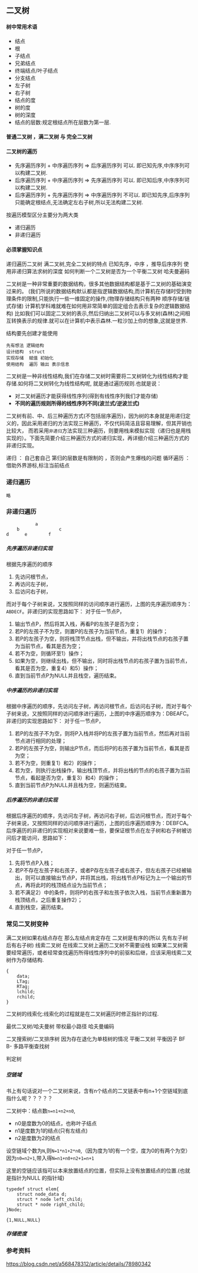 ## 二叉树

#### 树中常用术语

 - 结点
 - 根
 - 子结点
 - 兄弟结点
 - 终端结点/叶子结点
 - 分支结点
 - 左子树
 - 右子树
 - 结点的度
 - 树的度
 - 树的深度
 - 结点的层数:规定根结点所在层数为第一层.
 
#### 普通二叉树 ，满二叉树 与 完全二叉树 


#### 二叉树的遍历

 - 先序遍历序列 + 中序遍历序列 => 后序遍历序列   可以.   即已知先序,中序序列可以构建二叉树. 
 - 后序遍历序列 + 中序遍历序列 => 先序遍历序列   可以.   即已知后序,中序序列可以构建二叉树.
 - 后序遍历序列 + 先序遍历序列 => 中序遍历序列   不可以.  即已知先序,后序序列只能确定根结点,无法确定左右子树,所以无法构建二叉树.

按遍历模型区分主要分为两大类

 - 递归遍历
 - 非递归遍历

#### 必须掌握知识点

递归遍历二叉树
满二叉树,完全二叉树的特点
已知先序，中序 ，推导后序序列
使用非递归算法求树的深度
如何判断一个二叉树是否为一个平衡二叉树
哈夫曼遍码














二叉树是一种非常重要的数据结构，很多其他数据结构都是基于二叉树的基础演变过来的。
(我们所说的数据结构默认都是指逻辑数据结构,而计算机在存储时受到物理条件的限制,只能执行一些一维固定的操作,(物理存储结构只有两种 顺序存储/链式存储) 计算机学科难就难在如何用非常简单的固定组合去表示复杂的逻辑数据结构)
比如我们可以固定二叉树的表示,然后归纳出二叉树可以与多叉树(森林)之间相互转换表示的规律.就可以在计算机中表示森林.一粒沙加上你的想象,这就是世界.

结构要先创建才能使用

    先有想法 逻辑结构
    设计结构  struct
    实现存储  赋值 初始化
    使用结构  遍历 输出 表示信息

二叉树是一种非线性结构,我们在存储二叉树时需要将二叉树转化为线性结构才能存储.如何将二叉树转化为线性结构呢,
就是通过遍历规则.也就是说：

 - 对二叉树遍历才能获得线性序列(得到有线性序列我们才能存储)
 - **不同的遍历规则所得的线性序列不同(波兰式/逆波兰式)**
  
二叉树有前、中、后三种遍历方式(不包括层序遍历)，因为树的本身就是用递归定义的，因此采用递归的方法实现三种遍历，不仅代码简洁且容易理解，但其开销也比较大，
而若采用`非递归`方法实现三种遍历，则要用栈来模拟实现（递归也是用栈实现的）。下面先简要介绍三种遍历方式的递归实现，再详细介绍三种遍历方式的非递归实现。

递归    ： 自己套自己   第归的层数是有限制的 ，否则会产生爆栈的问题
循环遍历 ： 借助外界游标,标注当前结点

### 递归遍历

    略
    
### 非递归遍历

               a
        b               c
    d      e        f


##### 先序遍历非递归实现 

根据先序遍历的顺序

 1. 先访问根节点，
 1. 再访问左子树，
 1. 后访问右子树，

 
而对于每个子树来说，又按照同样的访问顺序进行遍历，上图的先序遍历顺序为：`ABDECF`。非递归的实现思路如下：
对于任一节点P，

 1. 输出节点P，然后将其入栈，再看P的左孩子是否为空；
 2. 若P的左孩子不为空，则置P的左孩子为当前节点，重复1）的操作；
 3. 若P的左孩子为空，则将栈顶节点出栈，但不输出，并将出栈节点的右孩子置为当前节点，看其是否为空；
 4. 若不为空，则循环至1）操作；
 5. 如果为空，则继续出栈，但不输出，同时将出栈节点的右孩子置为当前节点，看其是否为空，重复4）和5）操作；
 6. 直到当前节点P为NULL并且栈空，遍历结束。

##### 中序遍历的非递归实现

根据中序遍历的顺序，先访问左子树，再访问根节点，后访问右子树，而对于每个子树来说，又按照同样的访问顺序进行遍历，上图的中序遍历顺序为：DBEAFC。非递归的实现思路如下：
对于任一节点P，

 1. 若P的左孩子不为空，则将P入栈并将P的左孩子置为当前节点，然后再对当前节点进行相同的处理；
 2. 若P的左孩子为空，则输出P节点，而后将P的右孩子置为当前节点，看其是否为空；
 3. 若不为空，则重复1）和2）的操作；
 4. 若为空，则执行出栈操作，输出栈顶节点，并将出栈的节点的右孩子置为当前节点，看起是否为空，重复3）和4）的操作；
 5. 直到当前节点P为NULL并且栈为空，则遍历结束。

##### 后序遍历的非递归实现

根据后序遍历的顺序，先访问左子树，再访问右子树，后访问根节点，而对于每个子树来说，又按照同样的访问顺序进行遍历，上图的后序遍历顺序为：DEBFCA。
后序遍历的非递归的实现相对来说要难一些，要保证根节点在左子树和右子树被访问后才能访问，思路如下：

对于任一节点P，

 1. 先将节点P入栈；
 2. 若P不存在左孩子和右孩子，或者P存在左孩子或右孩子，但左右孩子已经被输出，则可以直接输出节点P，并将其出栈，将出栈节点P标记为上一个输出的节点，再将此时的栈顶结点设为当前节点；
 3. 若不满足2）中的条件，则将P的右孩子和左孩子依次入栈，当前节点重新置为栈顶结点，之后重复操作2）；
 4. 直到栈空，遍历结束。

### 常见二叉树变种
 
满二叉树如果右结点存在 那么左结点肯定存在
二叉树是有序的(所以 先有左子树 后有右子树)
线索二叉树  在线索二叉树上遍历二叉树不需要设栈 如果某二叉树需要经常遍历，或者经常查找遍历所得线性序列中的前驱和后继，应该采用线索二叉树作为存储结构.

    {
        data;
        LTag;
        RTag;
        lchild;
        rchild;
    }
    
二叉树的线索化:线索化的过程就是在二叉树遍历时修正指针的过程.

最优二叉树/哈夫曼树 带权最小路径 哈夫曼编码

二叉搜索树/二叉排序树  因为存在退化为单枝树的情况
平衡二叉树 平衡因子 BF
B- 多路平衡查找树

判定树

        

### 

##### 空链域 

书上有句话说对一个二叉树来说，含有n个结点的二叉链表中有n+1个空链域到底指什么呢？？？？？

二叉树中：结点数`n=n1+n2+n0`,

 - n0是度数为0的结点，也称叶子结点
 - n1是度数为1的结点(只有左结点)
 - n2是度数为2的结点
 
设空链域个数为`N`,则`N=1*n1+2*n0`,（因为度为1的有一个空，度为0的有两个为空）
因为`n0=n2+1`,带入得`N=n1+n0+n2+1=n+1`

这里的空链应该指可以本来放置结点的位置，但实际上没有放置结点的位置.(也就是指针为NULL 的指针域)

    typedef struct elem{
        struct node_data d;
        struct * node left_child;
        struct * node right_child;
    }Node;

    {1,NULL,NULL}

##### 存储密度



### 参考资料

https://blog.csdn.net/a568478312/article/details/78980342
